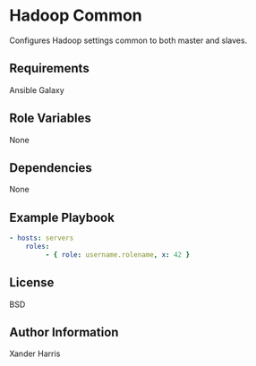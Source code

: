 Hadoop Common
=============

Configures Hadoop settings common to both master and slaves.

Requirements
------------

Ansible Galaxy

Role Variables
--------------

None

Dependencies
------------

None

Example Playbook
----------------

```yaml
- hosts: servers
	roles:
		 - { role: username.rolename, x: 42 }
```

License
-------

BSD

Author Information
------------------

Xander Harris
